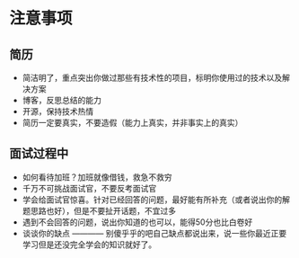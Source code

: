 # 注意事项

## 简历

- 简洁明了，重点突出你做过那些有技术性的项目，标明你使用过的技术以及解决方案
- 博客，反思总结的能力
- 开源，保持技术热情
- 简历一定要真实，不要造假（能力上真实，并非事实上的真实）

## 面试过程中

- 如何看待加班？加班就像借钱，救急不救穷
- 千万不可挑战面试官，不要反考面试官
- 学会给面试官惊喜。针对已经回答的问题，最好能有所补充（或者说出你的解题思路也好），但是不要扯开话题，不宜过多
- 遇到不会回答的问题，说出你知道的也可以，能得50分也比白卷好
- 谈谈你的缺点 ———— 别傻乎乎的吧自己缺点都说出来，说一些你最近正要学习但是还没完全学会的知识就好了。
